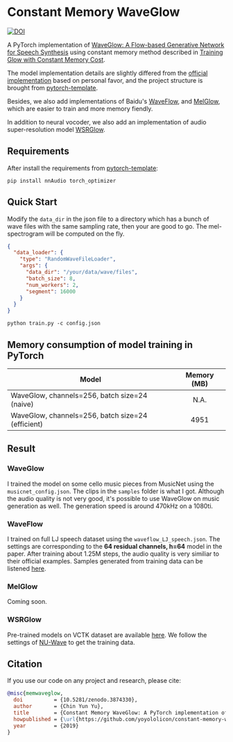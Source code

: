 # Constant Memory WaveGlow
[![DOI](https://zenodo.org/badge/159754913.svg)](https://zenodo.org/badge/latestdoi/159754913)

A PyTorch implementation of
[WaveGlow: A Flow-based Generative Network for Speech Synthesis](https://arxiv.org/abs/1811.00002)
using constant memory method described in [Training Glow with Constant
Memory Cost](http://bayesiandeeplearning.org/2018/papers/37.pdf).

The model implementation details are slightly differed from the
[official implementation](https://github.com/NVIDIA/waveglow) based on
personal favor, and the project structure is brought from
[pytorch-template](https://github.com/victoresque/pytorch-template).

Besides, we also add implementations of Baidu's [WaveFlow](https://arxiv.org/abs/1912.01219), and [MelGlow](https://arxiv.org/abs/2012.01684), 
which are easier to train and more memory fiendly.

In addition to neural vocoder, we also add an implementation of audio super-resolution model [WSRGlow](https://arxiv.org/abs/2106.08507).

## Requirements

After install the requirements from [pytorch-template](https://github.com/victoresque/pytorch-template#requirements):

```commandline
pip install nnAudio torch_optimizer
```

## Quick Start

Modify the `data_dir` in the json file to a directory which has a bunch of wave files with the same sampling rate, 
then your are good to go. The mel-spectrogram will be computed on the fly.

```json
{
  "data_loader": {
    "type": "RandomWaveFileLoader",
    "args": {
      "data_dir": "/your/data/wave/files",
      "batch_size": 8,
      "num_workers": 2,
      "segment": 16000
    }
  }
}
```

```
python train.py -c config.json
```

## Memory consumption of model training in PyTorch


| Model                                            |  Memory (MB)  |
---------------------------------------------------|:-------------:|
| WaveGlow, channels=256, batch size=24 (naive)    |    N.A.       |
| WaveGlow, channels=256, batch size=24 (efficient)|    4951       |



## Result

### WaveGlow

I trained the model on some cello music pieces from MusicNet using the `musicnet_config.json`.
The clips in the `samples` folder is what I got. Although the audio quality is not very good, it's possible to use 
WaveGlow on music generation as well. 
The generation speed is around 470kHz on a 1080ti.


### WaveFlow

I trained on full LJ speech dataset using the `waveflow_LJ_speech.json`. The settings are corresponding to the **64 residual channels, h=64** model in the paper. After training about 1.25M steps, the audio quality is very similiar to their official examples.
Samples generated from training data can be listened [here](samples/waveflow_64chs).

### MelGlow

Coming soon.


### WSRGlow

Pre-trained models on VCTK dataset are available [here](). We follow the settings of [NU-Wave](https://arxiv.org/abs/2104.02321) to get the training data.


## Citation
If you use our code on any project and research, please cite:

```bibtex
@misc{memwaveglow,
  doi          = {10.5281/zenodo.3874330},
  author       = {Chin Yun Yu},
  title        = {Constant Memory WaveGlow: A PyTorch implementation of WaveGlow with constant memory cost},
  howpublished = {\url{https://github.com/yoyololicon/constant-memory-waveglow}},
  year         = {2019}
}
```
